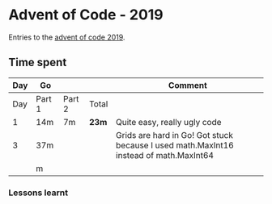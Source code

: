 # Advent of Code - 2019

Entries to the [advent of code 2019](https://adventofcode.com/2019).

## Time spent

| Day | Go     |        |         | Comment                                                                               |
| --- | ------ | ------ | ------- | ------------------------------------------------------------------------------------- |
| Day | Part 1 | Part 2 | Total   |                                                                                       |
| 1   | 14m    | 7m     | **23m** | Quite easy, really ugly code                                                          |
| 3   | 37m    |        |         | Grids are hard in Go! Got stuck because I used math.MaxInt16 instead of math.MaxInt64 |
|     | m      |        |         |                                                                                       |

### Lessons learnt
